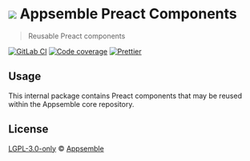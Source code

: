 # ![](https://gitlab.com/appsemble/appsemble/-/raw/0.20.13/config/assets/logo.svg) Appsemble Preact Components

> Reusable Preact components

[![GitLab CI](https://gitlab.com/appsemble/appsemble/badges/0.20.13/pipeline.svg)](https://gitlab.com/appsemble/appsemble/-/releases/0.20.13)
[![Code coverage](https://codecov.io/gl/appsemble/appsemble/branch/0.20.13/graph/badge.svg)](https://codecov.io/gl/appsemble/appsemble)
[![Prettier](https://img.shields.io/badge/code_style-prettier-ff69b4.svg)](https://prettier.io)

## Usage

This internal package contains Preact components that may be reused within the Appsemble core
repository.

## License

[LGPL-3.0-only](https://gitlab.com/appsemble/appsemble/-/blob/0.20.13/LICENSE.md) ©
[Appsemble](https://appsemble.com)
